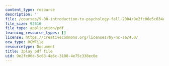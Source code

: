 ```yaml
---
content_type: resource
description: ''
file: /courses/9-00-introduction-to-psychology-fall-2004/9e2fc06e5c634e6c31084e75c338ec0e_10499.pdf
file_size: 92616
file_type: application/pdf
learning_resource_types: []
license: https://creativecommons.org/licenses/by-nc-sa/4.0/
ocw_type: OCWFile
resourcetype: Document
title: 3play pdf file
uid: 9e2fc06e-5c63-4e6c-3108-4e75c338ec0e
---
```

